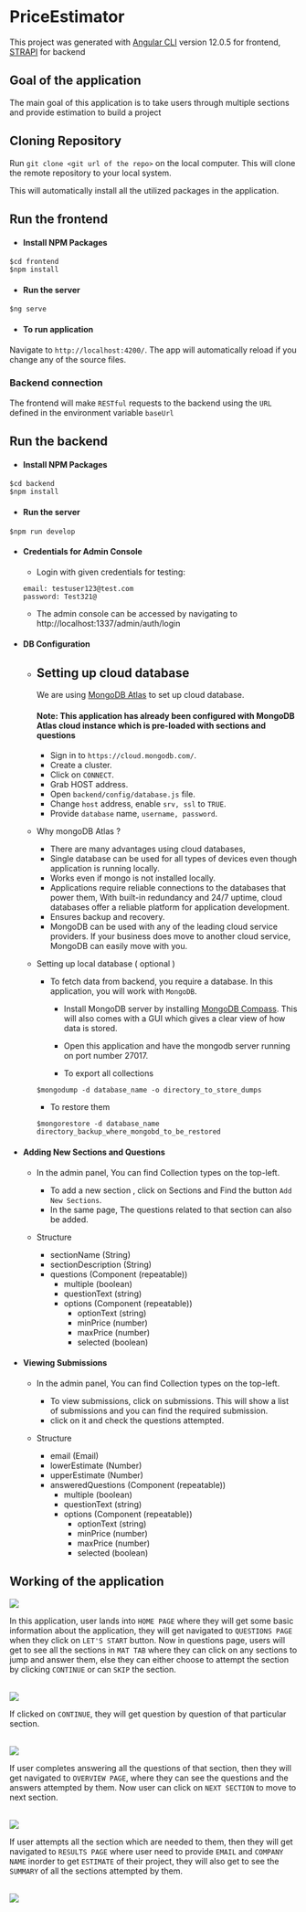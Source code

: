 # PriceEstimator

This project was generated with [Angular CLI](https://github.com/angular/angular-cli) version 12.0.5 for frontend, [STRAPI](https://strapi.io/) for backend

## Goal of the application

The main goal of this application is to take users through multiple sections and provide estimation to build a project

## Cloning Repository 

Run `git clone <git url of the repo>` on the local computer. This will clone the remote repository to your local system.


This will automatically install all the utilized packages in the application.

## Run the frontend
* #### Install NPM Packages
 ```
 $cd frontend
 $npm install
 ```
* #### Run the server
 ```
 $ng serve
 ```
* #### To run application 
Navigate to `http://localhost:4200/`. The app will automatically reload if you change any of the source files.

 ### Backend connection
The frontend will make `RESTful` requests to the backend using the `URL` defined in the environment variable `baseUrl`


## Run the backend
* #### Install NPM Packages
 ```
 $cd backend
 $npm install
 ```
* #### Run the server
 ```
 $npm run develop
 ```
* #### Credentials for Admin Console
  * Login with given credentials for testing:
  ```
  email: testuser123@test.com
  password: Test321@
  ```
   * The admin console can be accessed by navigating to http://localhost:1337/admin/auth/login
  
* #### DB Configuration
  * ## Setting up cloud database
 
    We are using [MongoDB Atlas](https://cloud.mongodb.com/) to set up cloud database.

    #### Note: This application has already been configured with MongoDB Atlas cloud instance which is pre-loaded with sections and questions

    * Sign in to ` https://cloud.mongodb.com/ `.
    * Create a cluster.
    * Click on `CONNECT`.
    * Grab HOST address. 
    * Open `backend/config/database.js` file.
    * Change `host` address, enable `srv, ssl` to `TRUE`.
    * Provide `database` name, `username, password`.
  * Why mongoDB Atlas ?
    * There are many advantages using cloud databases, 
    * Single database can be used for all types of devices even though application is running locally.
    * Works even if mongo is not installed locally.
    * Applications require reliable connections to the databases that power them, With built-in redundancy and 24/7 uptime, cloud databases offer a reliable platform for application development.
    * Ensures backup and recovery.
    * MongoDB can be used with any of the leading cloud service providers. If your business does move to another cloud service, MongoDB can easily move with you.
  
  * Setting up local database ( optional )
    * To fetch data from backend, you require a database. In this application, you will work with `MongoDB`.

      * Install MongoDB server by installing [MongoDB Compass](https://www.mongodb.com/try/download/compass). This will also comes with a GUI which gives a clear view of how data is stored.

      * Open this application and have the mongodb server running on port number 27017.
      * To export all collections
     ```
     $mongodump -d database_name -o directory_to_store_dumps
     ```
     * To restore them
     ```
     $mongorestore -d database_name directory_backup_where_mongobd_to_be_restored
     ```
* #### Adding New Sections and Questions
    * In the admin panel, You can find Collection types on the top-left.

      * To add a new section , click on Sections and Find the button `Add New Sections`.
      * In the same page, The questions related to that section can also be added. 
    * Structure
      * sectionName (String)
      * sectionDescription (String)
      * questions (Component (repeatable))
           * multiple (boolean)
           * questionText (string)
           * options (Component (repeatable))
                * optionText (string)
                * minPrice (number)
                * maxPrice (number)
                * selected (boolean)
* #### Viewing Submissions
  * In the admin panel, You can find Collection types on the top-left.

    * To view submissions, click on submissions. This will show a list of submissions and you can find the required submission.
    * click on it and check the questions attempted.
  * Structure
    * email (Email)
    * lowerEstimate (Number)
    * upperEstimate (Number)
    * answeredQuestions (Component (repeatable))
      * multiple (boolean)
      * questionText (string)
      * options (Component (repeatable))
        * optionText (string)
        * minPrice (number)
        * maxPrice (number)
        * selected (boolean)
      



## Working of the application
<img src="https://github.com/praveen097/Bit-Mango-Project-1/blob/main/frontend/src/assets/Landing-Page.png"/>

In this application, user lands into  `HOME PAGE` where they will get some basic information about the application, they will get navigated to `QUESTIONS PAGE` when they click on `LET'S START` button.
Now in questions page, users
will get to see all the sections in `MAT TAB` where they can click on any sections to jump and answer them, else they can either choose to attempt the section by 
clicking `CONTINUE` or can `SKIP` the section.
<div><br><img src="https://github.com/praveen097/Bit-Mango-Project-1/blob/main/frontend/src/assets/Questions-Page-Information.png"/><br><div>
 
 If clicked on `CONTINUE`, they will get question by question of that particular section. 
<div><br><img src="https://github.com/praveen097/Bit-Mango-Project-1/blob/main/frontend/src/assets/Questions-Page.png"/><br><div>
 
If user completes answering 
all the questions of that section, then they will get navigated to `OVERVIEW PAGE`, where they can see the questions and the answers attempted by them. Now user 
can click on `NEXT SECTION` to move to next section. 
<div><br><img src="https://github.com/praveen097/Bit-Mango-Project-1/blob/main/frontend/src/assets/Overview-Page.png"/><br><div>
 
If user attempts all the section which are needed to them, then they will get navigated to `RESULTS PAGE` where 
user need to provide `EMAIL` and `COMPANY NAME` inorder to get `ESTIMATE` of their project, they will also get to see the `SUMMARY` of all the sections attempted by 
them.
<div><br><img src="https://github.com/praveen097/Bit-Mango-Project-1/blob/main/frontend/src/assets/Results-Page.png"/><br><div>

